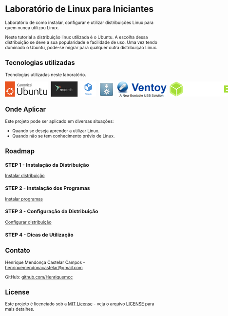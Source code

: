 # Laboratório de Linux para Iniciantes

Laboratório de como instalar, configurar e utilizar distribuições Linux para quem nunca utilizou Linux.

Neste tutorial a distribuição linux utilizada é o Ubuntu. A escolha dessa distribuição se deve a sua popularidade e
facilidade de uso. Uma vez tendo dominado o Ubuntu, pode-se migrar para qualquer outra distribuição Linux.

## Tecnologias utilizadas

Tecnologias utilizadas neste laboratório.

<div style="display: flex; gap: 10px;">
    <img height="50px" src="icones/Canonical_Ubuntu.svg" alt="Logo da distribuição Linux Ubuntu"> 
    <img height="50px" src="icones/snapcraft_db_brandmark_4x.webp" alt="Logo da Snap Store">
    <img height="50px" src="icones/Flatpak_Logo.svg" alt="Logo do Flatpak">
    <img height="50px" src="icones/appimage-logo3.svg" alt="Logo do AppImage">
    <img height="50px" src="icones/Ventoy.png" alt="Logo do Ventoy">
    <img height="50px" src="icones/balenaEtcher_logo_white.svg" alt="Logo do Balena Etcher">
    <img height="50px" src="icones/rufus-128.png" alt="Logo do Rufus">
</div>

## Onde Aplicar

Este projeto pode ser aplicado em diversas situações:
- Quando se deseja aprender a utilizar Linux.
- Quando não se tem conhecimento prévio de Linux.

## Roadmap

### STEP 1 - Instalação da Distribuição

[Instalar distribuição](desktop/instalar-distribuicao/README.md)

### STEP 2 - Instalação dos Programas

[Instalar programas](desktop/instalar-programas/README.md)

### STEP 3 - Configuração da Distribuição

[Configurar distribuição](desktop/configurar-distribuicao/README.md)

### STEP 4 - Dicas de Utilização

## Contato

Henrique Mendonça Castelar Campos - [henriquemendonacastelar@gmail.com](mailto:henriquemendonacastelar@gmail.com)

GitHub: [github.com/Henriquemcc](https://github.com/Henriquemcc)

## License

Este projeto é licenciado sob a [MIT License](https://mit-license.org/) - veja o arquivo [LICENSE](LICENSE) para mais detalhes.